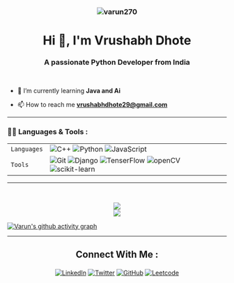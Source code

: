<h3 align="center"><img src="https://komarev.com/ghpvc/?username=varun270&label=Profile%20views&color=0e75b6&style=flat" alt="varun270" /></h3>
<h1 align="center">Hi 👋, I'm Vrushabh Dhote</h1>
<h3 align="center">A passionate Python Developer from India</h3> <br>

- 🌱 I’m currently learning **Java and Ai**

- 📫 How to reach me **vrushabhdhote29@gmail.com**

<hr>

### 👩‍💻 Languages & Tools :

|             |                                                                                                                                                                                                                                                                                                                                                                                                                                                                                                                                                            |
| ----------- | ---------------------------------------------------------------------------------------------------------------------------------------------------------------------------------------------------------------------------------------------------------------------------------------------------------------------------------------------------------------------------------------------------------------------------------------------------------------------------------------------------------------------------------------------------------- |
| `Languages` | ![C++](https://img.shields.io/badge/-C++-034D9A?style=for-the-badge&logo=c%2B%2B) ![Python](https://img.shields.io/badge/-Python-1F65AC?style=for-the-badge&logo=Python&logoColor=white) ![JavaScript](https://img.shields.io/badge/javascript-%23323330.svg?style=for-the-badge&logo=javascript&logoColor=%23F7DF1E)                                                                                                                                                                                                                                                                                                                                                                  |
| `Tools`     | ![Git](https://img.shields.io/badge/Git-682181?style=for-the-badge&logo=git&logoColor=white) ![Django](https://img.shields.io/badge/Django-092E20?style=for-the-badge&logo=django&logoColor=green) ![TenserFlow](https://img.shields.io/badge/TensorFlow-FF6F00?style=for-the-badge&logo=tensorflow&logoColor=white) ![openCV](https://img.shields.io/badge/OpenCV-27338e?style=for-the-badge&logo=OpenCV&logoColor=white) ![scikit-learn](https://img.shields.io/badge/scikit--learn-%23F7931E.svg?style=for-the-badge&logo=scikit-learn&logoColor=white) |

<hr>
<br>

<p align="center">
    <img src="https://github-readme-stats.vercel.app/api?username=Varun270&show_icons=true&theme=onedark"/> <br/>
    <img src="https://github-readme-streak-stats.herokuapp.com/?user=varun270&theme=onedark"/> 
</p>

[![Varun's github activity graph](https://activity-graph.herokuapp.com/graph?username=Varun270&theme=github)](https://github.com/ashutosh00710/github-readme-activity-graph)

<hr>

## <p align="center">Connect With Me :</p>

<div align="center">

<a href="https://www.linkedin.com/in/varun-shrivastava-789701200/"><img alt="LinkedIn" title="LinkedIn" src="https://img.shields.io/badge/-LinkedIn-blue?style=for-the-badge&logo=Linkedin&logoColor=white"/></a>
<a href="https://twitter.com/varunsh96468766"><img alt="Twitter" title="Twitter" src="https://img.shields.io/badge/-Twitter-1DA1F2?style=for-the-badge&logo=twitter&logoColor=white"/></a>
<a href="https://www.hackerrank.com/varun2706"><img alt="GitHub" title="HackerRank" src="https://img.shields.io/badge/-Hackerrank-2EC866?style=for-the-badge&logo=HackerRank&logoColor=white"/></a>
<a href="https://leetcode.com/varunshrivastava2706/"><img alt="Leetcode" title="Leetcode" src="https://img.shields.io/badge/LeetCode-000000?style=for-the-badge&logo=LeetCode&logoColor=#d16c06"/></a>

</div>
